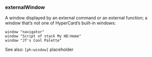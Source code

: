 ### externalWindow

A window displayed by an external command or an external function; a window that’s not one of HyperCard’s built-in windows:

```
window "navigator"
window "Script of stack My HD:Home"
window "JT's Cool Palette"
```

See also: `[ph:window]` placeholder 
